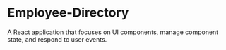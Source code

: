 # Employee-Directory
A React application that focuses on UI components, manage component state, and respond to user events.
